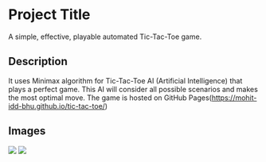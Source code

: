 # Project Title

A simple, effective, playable automated Tic-Tac-Toe game.

## Description

It uses Minimax algorithm for Tic-Tac-Toe AI (Artificial Intelligence) that plays a perfect game. This AI will consider all possible scenarios and makes the most optimal move. The game is hosted on GitHub Pages(https://mohit-idd-bhu.github.io/tic-tac-toe/)

## Images
![](https://github.com/mohit-idd-bhu/tic-tac-toe/blob/main/read1.jpg)
![](https://github.com/mohit-idd-bhu/tic-tac-toe/blob/main/read2.jpg)
